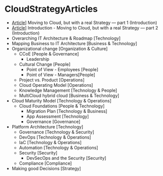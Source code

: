 # CloudStrategyArticles
- [Article](https://www.linkedin.com/pulse/moving-cloud-real-strategy-part-1-david-das-neves/)] Moving to Cloud, but with a real Strategy — part 1 (Introduction)
- [Article](https://www.linkedin.com/pulse/moving-cloud-real-strategy-part-1-david-das-neves/)] Introduction - Moving to Cloud, but with a real Strategy — part 2 (Introduction)
- Overarching IT Architecture & Roadmap [Technology]
- Mapping Business to IT Architecture [Business & Technology]
- Organizational change [Organization & Culture] 
  - CCoE [People & Governance]
    - Leadership
  - Cultural Change [People]
    - Point of View - Employees [People]
    - Point of View - Managers[People]
  - Project vs. Product [Operations]
  - Cloud Operating Model [Operations]
  - Knowledge Management [Technology & People]
  - MultiCloud hybrid cloud [Business & Technology]
- Cloud Maturity Model [Technology & Operations]
  - Cloud Foundations [People & Technology]
    - Migration Plan [Technology & Business]
    - App Assessment [Technology]
    - Governance [Governance]
- Platform Architecture [Technology]
  - Governance [Technology & Security]
  - DevOps [Technology & Operations]
  - IaC [Technology & Operations]
  - Automation [Technology & Operations]
  - Security [Security]
    - DevSecOps and the Security [Security]
  - Compliance [Compliance]
- Making good Decisions [Strategy]

